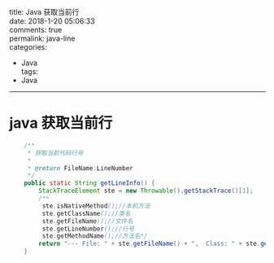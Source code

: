 title: Java 获取当前行  
date: 2018-1-20 05:06:33  
comments: true  
permalink: java-line  
categories:
 - Java  
tags:
 - Java  

---
# java 获取当前行


``` java
    /**
     * 获取当前代码行号
     *
     * @return FileName:LineNumber
     */
    public static String getLineInfo() {
        StackTraceElement ste = new Throwable().getStackTrace()[1];
        /**
         ste.isNativeMethod();//本机方法
         ste.getClassName();//类名
         ste.getFileName();//文件名
         ste.getLineNumber();//行号
         ste.getMethodName();//方法名*/
        return "--- File: " + ste.getFileName() + ",  Class: " + ste.getClassName() + ",  Method: " + ste.getMethodName() + "(),  Line: " + ste.getLineNumber();
    }
```

<!--more-->
